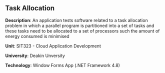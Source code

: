 ## Task Allocation

__Description__: An application tests software related to a task allocation problem in which a parallel program is partitioned into a set of tasks and these tasks need to be allocated to a set of processors such the amount of energy consumed is minimised

__Unit__: SIT323 - Cloud Application Development

__University__: Deakin Unversity

__Technology__: Window Forms App (.NET Framework 4.8)
